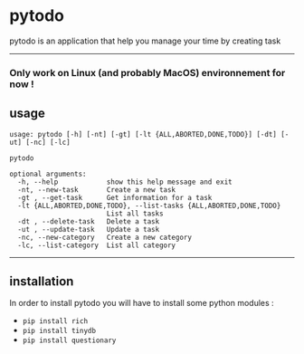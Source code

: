 # pytodo

pytodo is an application that help you manage your time by creating task


---
### Only work on Linux (and probably MacOS) environnement for now ! 

## usage

```
usage: pytodo [-h] [-nt] [-gt] [-lt {ALL,ABORTED,DONE,TODO}] [-dt] [-ut] [-nc] [-lc]

pytodo

optional arguments:
  -h, --help            show this help message and exit
  -nt, --new-task       Create a new task
  -gt , --get-task      Get information for a task
  -lt {ALL,ABORTED,DONE,TODO}, --list-tasks {ALL,ABORTED,DONE,TODO}
                        List all tasks
  -dt , --delete-task   Delete a task
  -ut , --update-task   Update a task
  -nc, --new-category   Create a new category
  -lc, --list-category  List all category
```

---
## installation

In order to install pytodo you will have to install some python modules : 

- `pip install rich`
- `pip install tinydb`
- `pip install questionary`
